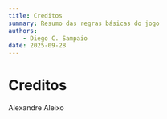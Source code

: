 ```yaml
---
title: Creditos
summary: Resumo das regras básicas do jogo
authors:
    - Diego C. Sampaio
date: 2025-09-28
---
```


# Creditos

Alexandre Aleixo